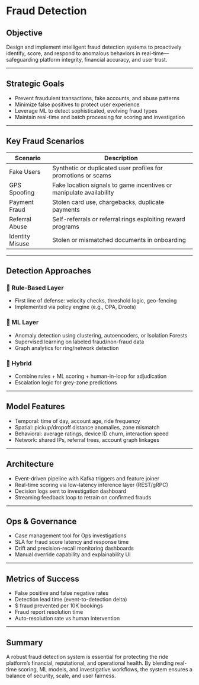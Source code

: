 # Fraud Detection

## Objective
Design and implement intelligent fraud detection systems to proactively identify, score, and respond to anomalous behaviors in real-time—safeguarding platform integrity, financial accuracy, and user trust.

---

## Strategic Goals
- Prevent fraudulent transactions, fake accounts, and abuse patterns
- Minimize false positives to protect user experience
- Leverage ML to detect sophisticated, evolving fraud types
- Maintain real-time and batch processing for scoring and investigation

---

## Key Fraud Scenarios
| Scenario | Description |
|----------|-------------|
| Fake Users | Synthetic or duplicated user profiles for promotions or scams |
| GPS Spoofing | Fake location signals to game incentives or manipulate availability |
| Payment Fraud | Stolen card use, chargebacks, duplicate payments |
| Referral Abuse | Self-referrals or referral rings exploiting reward programs |
| Identity Misuse | Stolen or mismatched documents in onboarding |

---

## Detection Approaches

### 🔹 Rule-Based Layer
- First line of defense: velocity checks, threshold logic, geo-fencing
- Implemented via policy engine (e.g., OPA, Drools)

### 🔹 ML Layer
- Anomaly detection using clustering, autoencoders, or Isolation Forests
- Supervised learning on labeled fraud/non-fraud data
- Graph analytics for ring/network detection

### 🔹 Hybrid
- Combine rules + ML scoring + human-in-loop for adjudication
- Escalation logic for grey-zone predictions

---

## Model Features
- Temporal: time of day, account age, ride frequency
- Spatial: pickup/dropoff distance anomalies, zone mismatch
- Behavioral: average ratings, device ID churn, interaction speed
- Network: shared IPs, referral trees, account graph linkages

---

## Architecture
- Event-driven pipeline with Kafka triggers and feature joiner
- Real-time scoring via low-latency inference layer (REST/gRPC)
- Decision logs sent to investigation dashboard
- Streaming feedback loop to retrain on confirmed frauds

---

## Ops & Governance
- Case management tool for Ops investigations
- SLA for fraud score latency and response time
- Drift and precision-recall monitoring dashboards
- Manual override capability and explainability UI

---

## Metrics of Success
- False positive and false negative rates
- Detection lead time (event-to-detection delta)
- $ fraud prevented per 10K bookings
- Fraud report resolution time
- Auto-resolution rate vs human intervention

---

## Summary
A robust fraud detection system is essential for protecting the ride platform’s financial, reputational, and operational health. By blending real-time scoring, ML models, and investigative workflows, the system ensures a balance of security, scale, and user fairness.
